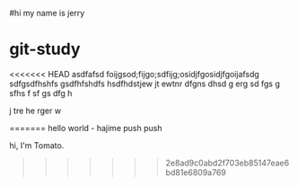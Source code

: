 #hi my name is jerry

# git-study
<<<<<<< HEAD
asdfafsd
foijgsod;fijgo;sdfijg;osidjfgosidjfgoijafsdg
sdfgsdfhshfs
gsdfhfshdfs
hsdfhdstjew
jt
ewtnr
dfgns
dhsd
g
erg
sd
fgs
g
sfhs
f
sf
gs
dfg
h

j
tre
he
rger
w

=======
hello world - hajime
push push

hi, I'm Tomato.
>>>>>>> 2e8ad9c0abd2f703eb85147eae6bd81e6809a769
